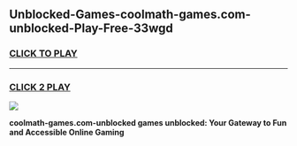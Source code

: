 
## Unblocked-Games-coolmath-games.com-unblocked-Play-Free-33wgd
<h3>
<a href="https://premium76.site?title=coolmath-games.com-unblocked&ref=24M">CLICK TO PLAY</a></h3>
<hr>

<h3>
<a href="https://premium76.site?title=coolmath-games.com-unblocked&ref=24M">CLICK 2 PLAY</a>
  
</h3>

<a href="https://premium76.site?title=coolmath-games.com-unblocked&ref=24M"><img src="https://clearcache.store/games.png"></a>


**coolmath-games.com-unblocked games unblocked: Your Gateway to Fun and Accessible Online Gaming**
